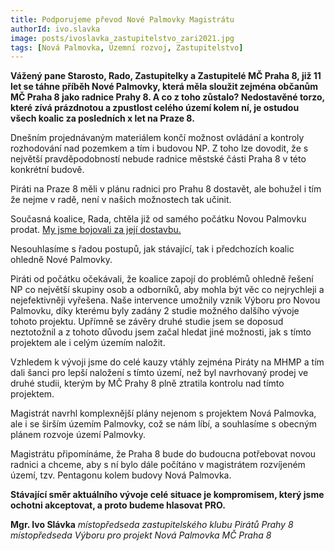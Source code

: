 ```yaml
---
title: Podporujeme převod Nové Palmovky Magistrátu
authorId: ivo.slavka
image: posts/ivoslavka_zastupitelstvo_zari2021.jpg
tags: [Nová Palmovka, Územní rozvoj, Zastupitelstvo]
---
```


**Vážený pane Starosto, Rado, Zastupitelky a Zastupitelé MČ Praha 8, již 11 let se táhne příběh Nové Palmovky, která měla sloužit zejména občanům MČ Praha 8 jako radnice Prahy 8. A co z toho zůstalo? Nedostavěné torzo, které zívá prázdnotou a zpustlost celého území kolem ní, je ostudou všech koalic za posledních x let na Praze 8.**

Dnešním projednávaným materiálem končí možnost ovládání a kontroly rozhodování nad pozemkem a tím i budovou NP. Z toho lze dovodit, že s největší pravděpodobností nebude radnice městské části Praha 8 v této konkrétní budově.

Piráti na Praze 8 měli v plánu radnici pro Prahu 8 dostavět, ale bohužel i tím že nejme v radě, není v našich možnostech tak učinit.

Současná koalice, Rada, chtěla již od samého počátku Novou Palmovku prodat. [My jsme bojovali za její dostavbu.](https://praha8.pirati.cz/aktuality/palmovku-nechceme-prodavat-pod-cenou.html)

Nesouhlasíme s řadou postupů, jak stávající, tak i předchozích koalic ohledně Nové Palmovky.

Piráti od počátku očekávali, že koalice zapojí do problémů ohledně řešení NP co největší skupiny osob a odborníků, aby mohla být věc co nejrychleji a nejefektivněji vyřešena. Naše intervence umožnily vznik Výboru pro Novou Palmovku, díky kterému byly zadány 2 studie možného dalšího vývoje tohoto projektu. Upřímně se závěry druhé studie jsem se doposud neztotožnil a z tohoto důvodu jsem začal hledat jiné možnosti, jak s tímto projektem ale i celým územím naložit.

Vzhledem k vývoji jsme do celé kauzy vtáhly zejména Piráty na MHMP a tím dali šanci pro lepší naložení s tímto území, než byl navrhovaný prodej ve druhé studii, kterým by MČ Prahy 8 plně ztratila kontrolu nad tímto projektem.

Magistrát navrhl komplexnější plány nejenom s projektem Nová Palmovka, ale i se širším územím Palmovky, což se nám líbí, a souhlasíme s obecným plánem rozvoje území Palmovky.

Magistrátu připomínáme, že Praha 8 bude do budoucna potřebovat novou radnici a chceme, aby s ní bylo dále počítáno v magistrátem rozvíjeném území, tzv. Pentagonu kolem budovy Nová Palmovka.

**Stávající směr aktuálního vývoje celé situace je kompromisem, který jsme ochotni akceptovat, a proto budeme hlasovat PRO.**

**Mgr. Ivo Slávka**
*místopředseda zastupitelského klubu Pirátů Prahy 8*
*místopředseda Výboru pro projekt Nová Palmovka MČ Praha 8*
